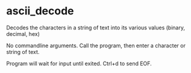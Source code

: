 # ascii_decode
Decodes the characters in a string of text into its various values (binary, decimal, hex)

No commandline arguments. Call the program, then enter a character or string of text.

Program will wait for input until exited. Ctrl+d to send EOF.
